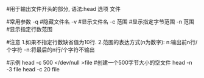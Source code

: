 #用于输出文件开头的部分,
语法:head 选项 文件

#常用参数
-q		#隐藏文件名
-v		#显示文件名
-c 范围		#显示指定字节范围
-n 范围		#显示指定行数范围

#注意
1.如果不指定行数缺省值为10行.
2.范围的表达方式(n为数字):
	n:输出前n行/个字符
	-n:将最后的n行/个字符不输出

#示例
head -c 500 </dev/null >file	#创建一个500字节大小的空文件
head -n -3 file
head -c 20 file
